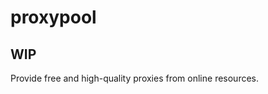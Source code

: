 proxypool
===================================================

## WIP

Provide free and high-quality proxies from online resources.
